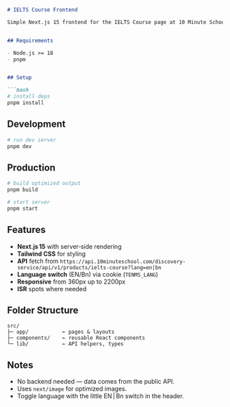 ````markdown
# IELTS Course Frontend

Simple Next.js 15 frontend for the IELTS Course page at 10 Minute School. Uses SSR, Tailwind CSS and PNPM.


## Requirements

- Node.js >= 18  
- pnpm


## Setup

```bash
# install deps
pnpm install
````

## Development

```bash
# run dev server
pnpm dev
```

## Production

```bash
# build optimized output
pnpm build

# start server
pnpm start
```

## Features

* **Next.js 15** with server‑side rendering
* **Tailwind CSS** for styling
* **API** fetch from `https://api.10minuteschool.com/discovery-service/api/v1/products/ielts-course?lang=en|bn`
* **Language switch** (EN/Bn) via cookie (`TENMS_LANG`)
* **Responsive** from 360px up to 2200px
* **ISR** spots where needed

## Folder Structure

```
src/
├─ app/           ← pages & layouts  
├─ components/    ← reusable React components  
└─ lib/           ← API helpers, types  
```

## Notes

* No backend needed — data comes from the public API.
* Uses `next/image` for optimized images.
* Toggle language with the little EN | Bn switch in the header.

```
```
